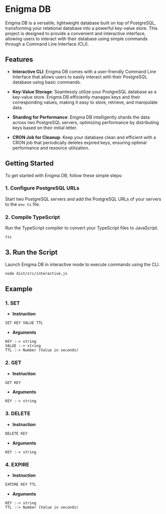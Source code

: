 # Enigma DB

Enigma DB is a versatile, lightweight database built on top of PostgreSQL, transforming your relational database into a powerful key-value store. This project is designed to provide a convenient and interactive interface, allowing users to interact with their database using simple commands through a Command Line Interface (CLI).

## Features

- **Interactive CLI**: Enigma DB comes with a user-friendly Command Line Interface that allows users to easily interact with their PostgreSQL database using basic commands.

- **Key-Value Storage**: Seamlessly utilize your PostgreSQL database as a key-value store. Enigma DB efficiently manages keys and their corresponding values, making it easy to store, retrieve, and manipulate data.

- **Sharding for Performance**: Enigma DB intelligently shards the data across two PostgreSQL servers, optimizing performance by distributing keys based on their initial letter.

- **CRON Job for Cleanup**: Keep your database clean and efficient with a CRON job that periodically deletes expired keys, ensuring optimal performance and resource utilization.

## Getting Started

To get started with Enigma DB, follow these simple steps:

### 1. Configure PostgreSQL URLs

Start two PostgreSQL servers and add the PostgreSQL URLs of your servers to the `env.ts` file.

### 2. Compile TypeScript

Run the TypeScript compiler to convert your TypeScript files to JavaScript.

```bash
tsc
```

## 3. Run the Script

Launch Enigma DB in interactive mode to execute commands using the CLI.

```bash
node dist/src/interactive.js
```

## Example

### 1. SET

- **Instruction**

```bash
SET KEY VALUE TTL 
```

- **Arguments**

```
KEY :-> string
VALUE :-> string
TTL :-> Number (Value in seconds)
```

### 2. GET

- **Instruction**

```bash
GET KEY 
```

- **Arguments**

```
KEY :-> string
```

### 3. DELETE

- **Instruction**
  
```bash
DELETE KEY
```

- **Arguments**

```
KEY :-> string
```

### 4. EXPIRE

- **Instruction**

```bash
EXPIRE KEY TTL 
```

- **Arguments**

```
KEY :-> string
TTL :-> Number (Value in seconds)
```
